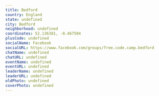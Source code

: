 ```yaml
---
title: Bedford
country: England
state: undefined
city: Bedford
neighborhood: undefined
coordinates: 52.136381, -0.467504
plusCode: undefined
socialName: Facebook
socialURL: https://www.facebook.com/groups/free.code.camp.bedford
chatName: undefined
chatURL: undefined
eventName: undefined
eventURL: undefined
leaderName: undefined
leaderURL: undefined
oldPhoto: undefined
coverPhoto: undefined
---
```

